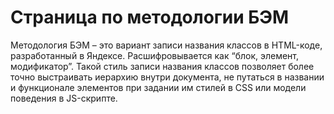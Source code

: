 # Страница по методологии БЭМ

Методология БЭМ – это вариант записи названия классов в HTML-коде, разработанный в Яндексе. Расшифровывается как “блок, элемент, модификатор”. Такой стиль записи названия классов позволяет более точно выстраивать иерархию внутри документа, не путаться в названии и функционале элементов при задании им стилей в CSS или модели поведения в JS-скрипте.
